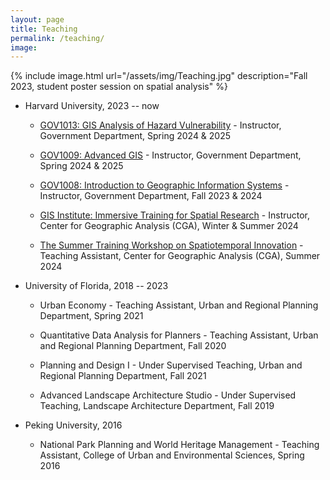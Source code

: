 ```yaml
---
layout: page
title: Teaching
permalink: /teaching/
image:
---
```

<!--
# Title 1
## Title 2
### Title3

 Bullet list:
* Start a line with an asterisk
* Food
  * Fruits
    * Oranges

Teaching is arguably the most impactful part of my graduate training.
I love teaching introductory statistics!

The following are the classes I have TA-ed for at UC Santa Cruz.
If you're a TA and would like access to any of my slides or materials, please contact me. -->



<!-- to add image to this page, do as below -->
{% include image.html url="/assets/img/Teaching.jpg" description="Fall 2023, student poster session on spatial analysis" %}

<!--  to add link to text, do : [Link text Here](https://link-url-here.org) -->
* Harvard University, 2023 -- now

    * [GOV1013: GIS Analysis of Hazard Vulnerability](https://gis.harvard.edu/gov-1013-gis-analysis-hazard-vulnerability) - Instructor, Government Department,  Spring 2024 & 2025
    
       <!-- * Student work case: [Samoa Community Vulnerability Index](https://storymaps.arcgis.com/stories/cfa5e7d7ca7e4298a7df78245034aa0b), by Jennifer Powley, May 2024-->

    * [GOV1009: Advanced GIS](https://gis.harvard.edu/gov-1009-advanced-geographical-information-systems-workshop-4) - Instructor, Government Department, Spring 2024 & 2025

    * [GOV1008: Introduction to Geographic Information Systems](https://gis.harvard.edu/gov-1008-introduction-geographic-information-systems-4) - Instructor, Government Department, Fall 2023 & 2024
 
        <!-- * Student work case: [Extra-political Influences on COVID-19 Vaccination Coverage](https://storymaps.arcgis.com/stories/c4937fe055ed49229979fed984ec3894), by Aiden J. Taylor, December 2023-->

    * [GIS Institute: Immersive Training for Spatial Research](https://gis.harvard.edu/gis-institute) - Instructor, Center for Geographic Analysis (CGA), Winter & Summer 2024

    * [The Summer Training Workshop on Spatiotemporal Innovation](https://projects.iq.harvard.edu/chinadatalab/event/summer-workshop-spatiotemporal-innovation-0) - Teaching Assistant, Center for Geographic Analysis (CGA), Summer 2024

* University of Florida, 2018 -- 2023

    * Urban Economy - Teaching Assistant, Urban and Regional Planning Department, Spring 2021

    * Quantitative Data Analysis for Planners - Teaching Assistant, Urban and Regional Planning Department, Fall 2020

    * Planning and Design I - Under Supervised Teaching, Urban and Regional Planning Department, Fall 2021

    * Advanced Landscape Architecture Studio - Under Supervised Teaching, Landscape Architecture Department, Fall 2019

* Peking University, 2016

    * National Park Planning and World Heritage Management - Teaching Assistant, College of Urban and Environmental Sciences, Spring 2016
